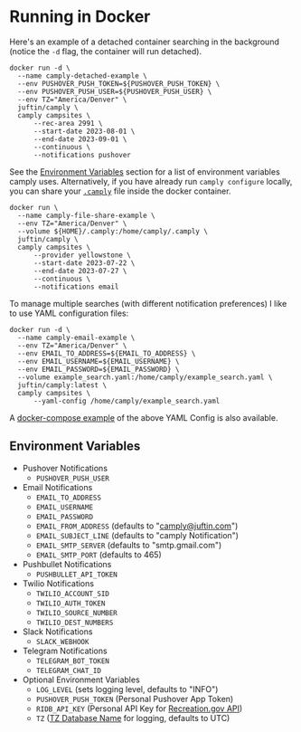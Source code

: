 # Running in Docker

Here's an example of a detached container searching in the background (notice the `-d` flag, the
container will run detached).

```commandline
docker run -d \
  --name camply-detached-example \
  --env PUSHOVER_PUSH_TOKEN=${PUSHOVER_PUSH_TOKEN} \
  --env PUSHOVER_PUSH_USER=${PUSHOVER_PUSH_USER} \
  --env TZ="America/Denver" \
  juftin/camply \
  camply campsites \
      --rec-area 2991 \
      --start-date 2023-08-01 \
      --end-date 2023-09-01 \
      --continuous \
      --notifications pushover
```

See the [Environment Variables](#environment-variables) section for a list of environment variables camply uses.
Alternatively, if you have already run `camply configure` locally, you can share
your [`.camply`](examples/example.camply) file inside the docker container.

```commandline
docker run \
  --name camply-file-share-example \
  --env TZ="America/Denver" \
  --volume ${HOME}/.camply:/home/camply/.camply \
  juftin/camply \
  camply campsites \
      --provider yellowstone \
      --start-date 2023-07-22 \
      --end-date 2023-07-27 \
      --continuous \
      --notifications email
```

To manage multiple searches (with different notification preferences) I like to use YAML
configuration files:

```commandline
docker run -d \
  --name camply-email-example \
  --env TZ="America/Denver" \
  --env EMAIL_TO_ADDRESS=${EMAIL_TO_ADDRESS} \
  --env EMAIL_USERNAME=${EMAIL_USERNAME} \
  --env EMAIL_PASSWORD=${EMAIL_PASSWORD} \
  --volume example_search.yaml:/home/camply/example_search.yaml \
  juftin/camply:latest \
  camply campsites \
      --yaml-config /home/camply/example_search.yaml
```

A [docker-compose example](examples/docker-compose.yaml) of the above YAML Config is also
available.

## Environment Variables

-   Pushover Notifications
    -   `PUSHOVER_PUSH_USER`
-   Email Notifications
    -   `EMAIL_TO_ADDRESS`
    -   `EMAIL_USERNAME`
    -   `EMAIL_PASSWORD`
    -   `EMAIL_FROM_ADDRESS` (defaults to "camply@juftin.com")
    -   `EMAIL_SUBJECT_LINE` (defaults to "camply Notification")
    -   `EMAIL_SMTP_SERVER` (defaults to "smtp.gmail.com")
    -   `EMAIL_SMTP_PORT` (defaults to 465)
-   Pushbullet Notifications
    -   `PUSHBULLET_API_TOKEN`
-   Twilio Notifications
    -   `TWILIO_ACCOUNT_SID`
    -   `TWILIO_AUTH_TOKEN`
    -   `TWILIO_SOURCE_NUMBER`
    -   `TWILIO_DEST_NUMBERS`
-   Slack Notifications
    -   `SLACK_WEBHOOK`
-   Telegram Notifications
    -   `TELEGRAM_BOT_TOKEN`
    -   `TELEGRAM_CHAT_ID`
-   Optional Environment Variables
    -   `LOG_LEVEL` (sets logging level, defaults to "INFO")
    -   `PUSHOVER_PUSH_TOKEN` (Personal Pushover App Token)
    -   `RIDB_API_KEY` (Personal API Key
        for [Recreation.gov API](https://ridb.recreation.gov/profile))
    -   `TZ` ([TZ Database Name](https://en.wikipedia.org/wiki/List_of_tz_database_time_zones) for
        logging, defaults to UTC)
